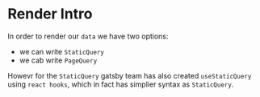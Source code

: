 # Render Intro

In order to render our `data` we have two options: 
- we can write `StaticQuery`
- we cab write `PageQuery`

Howevr for the `StaticQuery` gatsby team has also created `useStaticQuery` using `react hooks`, which in fact has simplier syntax as `StaticQuery`.